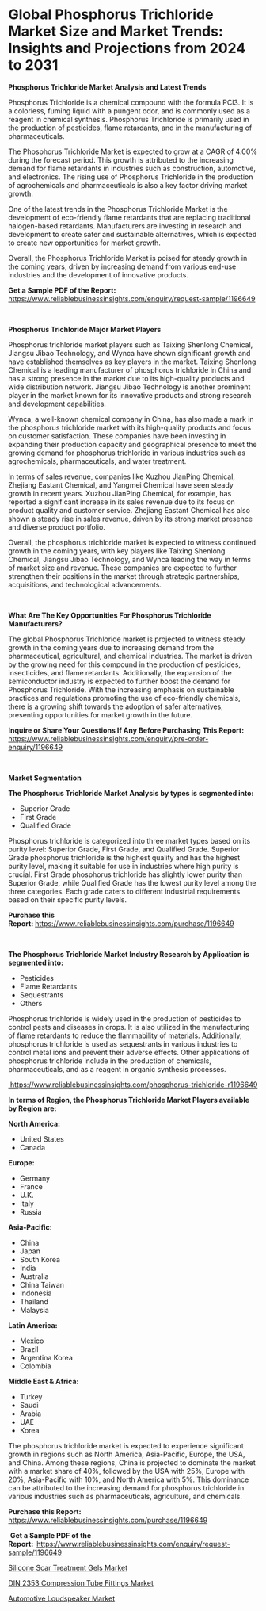 <p><h1>Global Phosphorus Trichloride Market Size and Market Trends: Insights and Projections from 2024 to 2031</h1></p><p><strong>Phosphorus Trichloride Market Analysis and Latest Trends</strong></p>
<p><p>Phosphorus Trichloride is a chemical compound with the formula PCl3. It is a colorless, fuming liquid with a pungent odor, and is commonly used as a reagent in chemical synthesis. Phosphorus Trichloride is primarily used in the production of pesticides, flame retardants, and in the manufacturing of pharmaceuticals.</p><p>The Phosphorus Trichloride Market is expected to grow at a CAGR of 4.00% during the forecast period. This growth is attributed to the increasing demand for flame retardants in industries such as construction, automotive, and electronics. The rising use of Phosphorus Trichloride in the production of agrochemicals and pharmaceuticals is also a key factor driving market growth.</p><p>One of the latest trends in the Phosphorus Trichloride Market is the development of eco-friendly flame retardants that are replacing traditional halogen-based retardants. Manufacturers are investing in research and development to create safer and sustainable alternatives, which is expected to create new opportunities for market growth.</p><p>Overall, the Phosphorus Trichloride Market is poised for steady growth in the coming years, driven by increasing demand from various end-use industries and the development of innovative products.</p></p>
<p><strong>Get a Sample PDF of the Report:&nbsp;</strong> <a href="https://www.reliablebusinessinsights.com/enquiry/request-sample/1196649">https://www.reliablebusinessinsights.com/enquiry/request-sample/1196649</a></p>
<p>&nbsp;</p>
<p><strong>Phosphorus Trichloride Major Market Players</strong></p>
<p><p>Phosphorus trichloride market players such as Taixing Shenlong Chemical, Jiangsu Jibao Technology, and Wynca have shown significant growth and have established themselves as key players in the market. Taixing Shenlong Chemical is a leading manufacturer of phosphorus trichloride in China and has a strong presence in the market due to its high-quality products and wide distribution network. Jiangsu Jibao Technology is another prominent player in the market known for its innovative products and strong research and development capabilities. </p><p>Wynca, a well-known chemical company in China, has also made a mark in the phosphorus trichloride market with its high-quality products and focus on customer satisfaction. These companies have been investing in expanding their production capacity and geographical presence to meet the growing demand for phosphorus trichloride in various industries such as agrochemicals, pharmaceuticals, and water treatment.</p><p>In terms of sales revenue, companies like Xuzhou JianPing Chemical, Zhejiang Eastant Chemical, and Yangmei Chemical have seen steady growth in recent years. Xuzhou JianPing Chemical, for example, has reported a significant increase in its sales revenue due to its focus on product quality and customer service. Zhejiang Eastant Chemical has also shown a steady rise in sales revenue, driven by its strong market presence and diverse product portfolio. </p><p>Overall, the phosphorus trichloride market is expected to witness continued growth in the coming years, with key players like Taixing Shenlong Chemical, Jiangsu Jibao Technology, and Wynca leading the way in terms of market size and revenue. These companies are expected to further strengthen their positions in the market through strategic partnerships, acquisitions, and technological advancements.</p></p>
<p>&nbsp;</p>
<p><strong>What Are The Key Opportunities For Phosphorus Trichloride Manufacturers?</strong></p>
<p><p>The global Phosphorus Trichloride market is projected to witness steady growth in the coming years due to increasing demand from the pharmaceutical, agricultural, and chemical industries. The market is driven by the growing need for this compound in the production of pesticides, insecticides, and flame retardants. Additionally, the expansion of the semiconductor industry is expected to further boost the demand for Phosphorus Trichloride. With the increasing emphasis on sustainable practices and regulations promoting the use of eco-friendly chemicals, there is a growing shift towards the adoption of safer alternatives, presenting opportunities for market growth in the future.</p></p>
<p><strong>Inquire or Share Your Questions If Any Before Purchasing This Report:</strong> <a href="https://www.reliablebusinessinsights.com/enquiry/pre-order-enquiry/1196649">https://www.reliablebusinessinsights.com/enquiry/pre-order-enquiry/1196649</a></p>
<p>&nbsp;</p>
<p><strong>Market Segmentation</strong></p>
<p><strong>The Phosphorus Trichloride Market Analysis by types is segmented into:</strong></p>
<p><ul><li>Superior Grade</li><li>First Grade</li><li>Qualified Grade</li></ul></p>
<p><p>Phosphorus trichloride is categorized into three market types based on its purity level: Superior Grade, First Grade, and Qualified Grade. Superior Grade phosphorus trichloride is the highest quality and has the highest purity level, making it suitable for use in industries where high purity is crucial. First Grade phosphorus trichloride has slightly lower purity than Superior Grade, while Qualified Grade has the lowest purity level among the three categories. Each grade caters to different industrial requirements based on their specific purity levels.</p></p>
<p><strong>Purchase this Report:&nbsp;</strong><a href="https://www.reliablebusinessinsights.com/purchase/1196649">https://www.reliablebusinessinsights.com/purchase/1196649</a></p>
<p>&nbsp;</p>
<p><strong>The Phosphorus Trichloride Market Industry Research by Application is segmented into:</strong></p>
<p><ul><li>Pesticides</li><li>Flame Retardants</li><li>Sequestrants</li><li>Others</li></ul></p>
<p><p>Phosphorus trichloride is widely used in the production of pesticides to control pests and diseases in crops. It is also utilized in the manufacturing of flame retardants to reduce the flammability of materials. Additionally, phosphorus trichloride is used as sequestrants in various industries to control metal ions and prevent their adverse effects. Other applications of phosphorus trichloride include in the production of chemicals, pharmaceuticals, and as a reagent in organic synthesis processes.</p></p>
<p><a href="https://www.reliablebusinessinsights.com/phosphorus-trichloride-r1196649">&nbsp;https://www.reliablebusinessinsights.com/phosphorus-trichloride-r1196649</a></p>
<p><strong>In terms of Region, the Phosphorus Trichloride Market Players available by Region are:</strong></p>
<p>
    <p> <strong> North America: </strong>
        <ul>
            <li>United States</li>
            <li>Canada</li>
        </ul>
        </p> 
    <p> <strong> Europe: </strong>
        <ul>
            <li>Germany</li>
            <li>France</li>
            <li>U.K.</li>
            <li>Italy</li>
            <li>Russia</li>
        </ul>
        </p> 
    <p> <strong> Asia-Pacific: </strong>
        <ul>
            <li>China</li>
            <li>Japan</li>
            <li>South Korea</li>
            <li>India</li>
            <li>Australia</li>
            <li>China Taiwan</li>
            <li>Indonesia</li>
            <li>Thailand</li>
            <li>Malaysia</li>
        </ul>
        </p> 
    <p> <strong> Latin America: </strong>
        <ul>
            <li>Mexico</li>
            <li>Brazil</li>
            <li>Argentina Korea</li>
            <li>Colombia</li>
        </ul>
        </p> 
    <p> <strong> Middle East & Africa: </strong>
        <ul>
            <li>Turkey</li>
            <li>Saudi</li>
            <li>Arabia</li>
            <li>UAE</li>
            <li>Korea</li>
        </ul>
    </p>
    </p>
<p><p>The phosphorus trichloride market is expected to experience significant growth in regions such as North America, Asia-Pacific, Europe, the USA, and China. Among these regions, China is projected to dominate the market with a market share of 40%, followed by the USA with 25%, Europe with 20%, Asia-Pacific with 10%, and North America with 5%. This dominance can be attributed to the increasing demand for phosphorus trichloride in various industries such as pharmaceuticals, agriculture, and chemicals.</p></p>
<p><strong>Purchase this Report: </strong><a href="https://www.reliablebusinessinsights.com/purchase/1196649">https://www.reliablebusinessinsights.com/purchase/1196649</a></p>
<p>&nbsp;<strong>Get a Sample PDF of the Report:&nbsp;&nbsp;</strong><a href="https://www.reliablebusinessinsights.com/enquiry/request-sample/1196649">https://www.reliablebusinessinsights.com/enquiry/request-sample/1196649</a></p>
<p><strong></strong></p>
<p><p><a href="https://github.com/nusratjahan12006/Market-Research-Report-List-1/blob/main/silicone-scar-treatment-gels-market.md">Silicone Scar Treatment Gels Market</a></p><p><a href="https://github.com/mdhefjumiah/Market-Research-Report-List-1/blob/main/din-2353-compression-tube-fittings-market.md">DIN 2353 Compression Tube Fittings Market</a></p><p><a href="https://view.publitas.com/reportprime-1/automotive-loudspeaker-market-size-share-analysis-growth-trends-forecasts-2024-2031/">Automotive Loudspeaker Market</a></p></p>